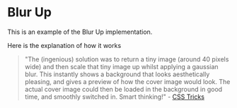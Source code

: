 # Blur Up


This is an example of the Blur Up implementation.

Here is the explanation of how it works

> "The (ingenious) solution was to return a tiny image (around 40 pixels wide) and then scale that tiny image up whilst applying a gaussian blur. This instantly shows a background that looks aesthetically pleasing, and gives a preview of how the cover image would look. The actual cover image could then be loaded in the background in good time, and smoothly switched in. Smart thinking!" - [CSS Tricks](https://css-tricks.com/the-blur-up-technique-for-loading-background-images/)